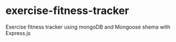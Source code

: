 # exercise-fitness-tracker
Exercise fitness tracker using mongoDB and Mongoose shema with Express.js
